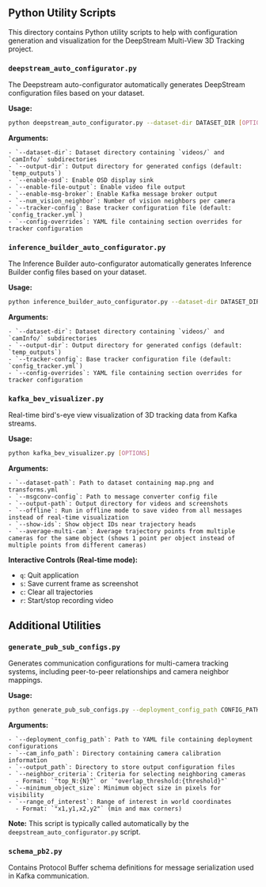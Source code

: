 ## Python Utility Scripts

This directory contains Python utility scripts to help with configuration generation and visualization for the DeepStream Multi-View 3D Tracking project.


### `deepstream_auto_configurator.py`

The Deepstream auto-configurator automatically generates DeepStream configuration files based on your dataset.

**Usage:**
```bash
python deepstream_auto_configurator.py --dataset-dir DATASET_DIR [OPTIONS]
```

**Arguments:**
```
- `--dataset-dir`: Dataset directory containing `videos/` and `camInfo/` subdirectories
- `--output-dir`: Output directory for generated configs (default: `temp_outputs`)
- `--enable-osd`: Enable OSD display sink
- `--enable-file-output`: Enable video file output
- `--enable-msg-broker`: Enable Kafka message broker output
- `--num_vision_neighbor`: Number of vision neighbors per camera
- `--tracker-config`: Base tracker configuration file (default: `config_tracker.yml`)
- `--config-overrides`: YAML file containing section overrides for tracker configuration
```


### `inference_builder_auto_configurator.py`

The Inference Builder auto-configurator automatically generates Inference Builder config files based on your dataset.

**Usage:**
```bash
python inference_builder_auto_configurator.py --dataset-dir DATASET_DIR [OPTIONS]
```

**Arguments:**
```
- `--dataset-dir`: Dataset directory containing `videos/` and `camInfo/` subdirectories
- `--output-dir`: Output directory for generated configs (default: `temp_outputs`)
- `--tracker-config`: Base tracker configuration file (default: `config_tracker.yml`)
- `--config-overrides`: YAML file containing section overrides for tracker configuration
```



### `kafka_bev_visualizer.py`

Real-time bird's-eye view visualization of 3D tracking data from Kafka streams.

**Usage:**
```bash
python kafka_bev_visualizer.py [OPTIONS]
```

**Arguments:**
```
- `--dataset-path`: Path to dataset containing map.png and transforms.yml 
- `--msgconv-config`: Path to message converter config file 
- `--output-path`: Output directory for videos and screenshots
- `--offline`: Run in offline mode to save video from all messages instead of real-time visualization
- `--show-ids`: Show object IDs near trajectory heads
- `--average-multi-cam`: Average trajectory points from multiple cameras for the same object (shows 1 point per object instead of multiple points from different cameras)
```

**Interactive Controls (Real-time mode):**
- `q`: Quit application
- `s`: Save current frame as screenshot
- `c`: Clear all trajectories
- `r`: Start/stop recording video



## Additional Utilities

### `generate_pub_sub_configs.py`

Generates communication configurations for multi-camera tracking systems, including peer-to-peer relationships and camera neighbor mappings.

**Usage:**
```bash
python generate_pub_sub_configs.py --deployment_config_path CONFIG_PATH [OPTIONS]
```

**Arguments:**
```
- `--deployment_config_path`: Path to YAML file containing deployment configurations
- `--cam_info_path`: Directory containing camera calibration information 
- `--output_path`: Directory to store output configuration files
- `--neighbor_criteria`: Criteria for selecting neighboring cameras 
  - Format: `"top_N:{N}"` or `"overlap_threshold:{threshold}"`
- `--minimum_object_size`: Minimum object size in pixels for visibility 
- `--range_of_interest`: Range of interest in world coordinates
  - Format: `"x1,y1,x2,y2"` (min and max corners)
```


**Note:** This script is typically called automatically by the `deepstream_auto_configurator.py` script.


### `schema_pb2.py`

Contains Protocol Buffer schema definitions for message serialization used in Kafka communication.

